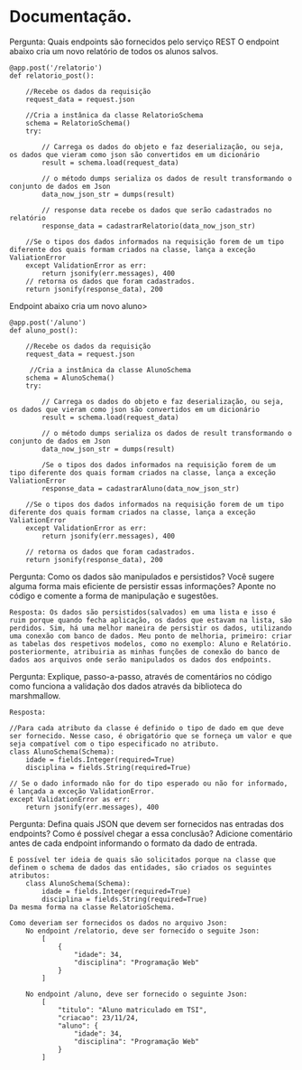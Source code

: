 # Documentação.
Pergunta: Quais endpoints são fornecidos pelo serviço REST
O endpoint abaixo cria um novo relatório de todos os alunos salvos. 

    @app.post('/relatorio')
    def relatorio_post():

        //Recebe os dados da requisição
        request_data = request.json

        //Cria a instânica da classe RelatorioSchema
        schema = RelatorioSchema()
        try:

            // Carrega os dados do objeto e faz deserialização, ou seja, os dados que vieram como json são convertidos em um dicionário
            result = schema.load(request_data)

            // o método dumps serializa os dados de result transformando o conjunto de dados em Json 
            data_now_json_str = dumps(result)

            // response data recebe os dados que serão cadastrados no relatório
            response_data = cadastrarRelatorio(data_now_json_str)

        //Se o tipos dos dados informados na requisição forem de um tipo diferente dos quais formam criados na classe, lança a exceção ValiationError
        except ValidationError as err:
            return jsonify(err.messages), 400
        // retorna os dados que foram cadastrados.
        return jsonify(response_data), 200

Endpoint abaixo cria um novo aluno>

    @app.post('/aluno')
    def aluno_post():

        //Recebe os dados da requisição
        request_data = request.json

         //Cria a instânica da classe AlunoSchema
        schema = AlunoSchema()
        try:

            // Carrega os dados do objeto e faz deserialização, ou seja, os dados que vieram como json são convertidos em um dicionário
            result = schema.load(request_data)

            // o método dumps serializa os dados de result transformando o conjunto de dados em Json
            data_now_json_str = dumps(result)

            /Se o tipos dos dados informados na requisição forem de um tipo diferente dos quais formam criados na classe, lança a exceção ValiationError
            response_data = cadastrarAluno(data_now_json_str)

        //Se o tipos dos dados informados na requisição forem de um tipo diferente dos quais formam criados na classe, lança a exceção ValiationError
        except ValidationError as err:
            return jsonify(err.messages), 400

        // retorna os dados que foram cadastrados.
        return jsonify(response_data), 200


Pergunta: Como os dados são manipulados e persistidos? Você sugere alguma forma mais eficiente de persistir essas informações? Aponte no código e comente a forma de manipulação e sugestões.

    Resposta: Os dados são persistidos(salvados) em uma lista e isso é ruim porque quando fecha aplicação, os dados que estavam na lista, são perdidos. Sim, há uma melhor maneira de persistir os dados, utilizando uma conexão com banco de dados. Meu ponto de melhoria, primeiro: criar as tabelas dos respetivos modelos, como no exemplo: Aluno e Relatório. posteriormente, atribuiria as minhas funções de conexão do banco de dados aos arquivos onde serão manipulados os dados dos endpoints.


Pergunta: Explique, passo-a-passo, através de comentários no código como funciona a validação dos dados através da biblioteca do marshmallow.

    Resposta: 
    
    //Para cada atributo da classe é definido o tipo de dado em que deve ser fornecido. Nesse caso, é obrigatório que se forneça um valor e que seja compatível com o tipo especificado no atributo. 
    class AlunoSchema(Schema):
        idade = fields.Integer(required=True)
        disciplina = fields.String(required=True)

    // Se o dado informado não for do tipo esperado ou não for informado, é lançada a exceção ValidationError. 
    except ValidationError as err:
        return jsonify(err.messages), 400


Pergunta: Defina quais JSON que devem ser fornecidos nas entradas dos endpoints? Como é possível chegar a essa conclusão? Adicione comentário antes de cada endpoint informando o formato da dado de entrada.

    É possível ter ideia de quais são solicitados porque na classe que definem o schema de dados das entidades, são criados os seguintes atributos:
        class AlunoSchema(Schema):
            idade = fields.Integer(required=True)
            disciplina = fields.String(required=True)
    Da mesma forma na classe RelatorioSchema. 

    Como deveriam ser fornecidos os dados no arquivo Json:
        No endpoint /relatorio, deve ser fornecido o seguite Json: 
            [
                {
                    "idade": 34,
                    "disciplina": "Programação Web"
                }
            ]

        No endpoint /aluno, deve ser fornecido o seguinte Json:
            [
                "titulo": "Aluno matriculado em TSI",
                "criacao": 23/11/24,
                "aluno": {
                    "idade": 34,
                    "disciplina": "Programação Web"
                }
            ]